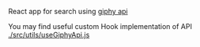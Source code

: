 React app for search using [giphy api](https://developers.giphy.com/docs/)

You may find useful custom Hook implementation of API [./src/utils/useGiphyApi.js](./src/utils/useGiphyApi.js)
